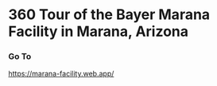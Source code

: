 # 360 Tour of the Bayer Marana Facility in Marana, Arizona

### Go To

<https://marana-facility.web.app/>
